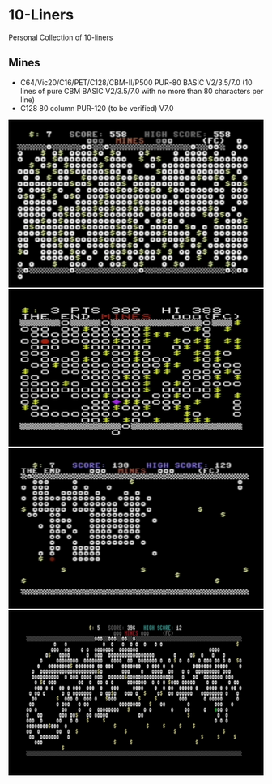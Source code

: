 # 10-Liners
Personal Collection of 10-liners

## Mines
- C64/Vic20/C16/PET/C128/CBM-II/P500 PUR-80 BASIC V2/3.5/7.0 (10 lines of pure CBM BASIC V2/3.5/7.0 with no more than 80 characters per line)
- C128 80 column PUR-120 (to be verified) V7.0


![Mines64](C64/Mines.jpg)
![Mines20](Vic20/Mines20.jpg)
![Mines16](C16/Mines16.jpg)
![Mines128_80col](C128/Mines128_80col.jpg)
